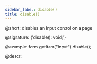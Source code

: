 ```yaml
---
sidebar_label: disable()
title: disable()
---          
```


@short: disables an Input control on a page

@signature: {'disable(): void;'}

@example:
form.getItem("input").disable();

@descr:
